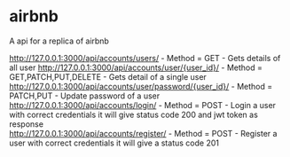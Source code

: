 # airbnb
A api for a replica of airbnb

http://127.0.0.1:3000/api/accounts/users/ - Method = GET - Gets details of all user	
http://127.0.0.1:3000/api/accounts/user/{user_id}/ - Method = GET,PATCH,PUT,DELETE - Gets detail of a single user	
http://127.0.0.1:3000/api/accounts/user/password/{user_id}/ - Method = PATCH,PUT - Update password of a user	
http://127.0.0.1:3000/api/accounts/login/ - Method = POST - Login a user with correct credentials it will give status code 200 and jwt token as response	
http://127.0.0.1:3000/api/accounts/register/ - Method = POST - Register a user with correct credentials it will give a status code 201	
